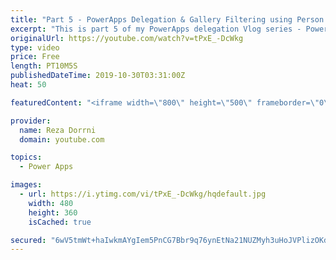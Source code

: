 ```yaml
---
title: "Part 5 - PowerApps Delegation & Gallery Filtering using Person column (single and multi select)"
excerpt: "This is part 5 of my PowerApps delegation Vlog series - PowerApps Delegation & Gallery Filtering using Person column (single and multi select)  This video will walk you through the concept of achieving delegation and filtering with Person column  Part 1 - What is delegation in PowerApps  https://youtube.com/watch?v=gwiErbYtRdA"
originalUrl: https://youtube.com/watch?v=tPxE_-DcWkg
type: video
price: Free
length: PT10M5S
publishedDateTime: 2019-10-30T03:31:00Z
heat: 50

featuredContent: "<iframe width=\"800\" height=\"500\" frameborder=\"0\" src=\"https://www.youtube.com/embed/tPxE_-DcWkg\" allow=\"accelerometer; autoplay; encrypted-media; gyroscope; picture-in-picture\" allowfullscreen></iframe>"

provider:
  name: Reza Dorrni
  domain: youtube.com

topics:
  - Power Apps

images:
  - url: https://i.ytimg.com/vi/tPxE_-DcWkg/hqdefault.jpg
    width: 480
    height: 360
    isCached: true

secured: "6wV5tmWt+haIwkmAYgIem5PnCG7Bbr9q76ynEtNa21NUZMyh3uHoJVPlizOKdkD7fA/lDqpPUMgoqZBNYCtM3IDag6ce3YFwul2BJh4E0GTjF45Lkkl4l42DiV4XwFVkgiq0pVnq/7HE6vcPUfYg1cWXLOejTdFDCSMAfk/XEy6mZhvwoheKqy5/UPUK7yJHYXoyziLcg2P+8hhn8oUNaTsZMUDnDV+rsJ3QUEQhP8oZ8/f83rIfLTecZAO9/NaL9sI9BmHNTaTfKyg6o/wtqxopwYVFTan+r6Uipv5ryLeBBE04JPfqFQSerckaZ9q0SFVGeCJ2OUJyTrwtI4IXuBAAd7sx2JvhIXcahn2iJuCT4SC7yRR7OjvA/MC1WZz2MG9TyD9grpuzHdxBDc5wgw==;jXh3NfwqIPFxxVtyXTQdCQ=="
---
```


